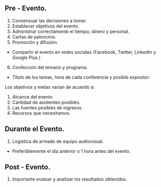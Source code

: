 ## Pre - Evento.
1. Consensuar las decisiones a tomar.
2. Establecer objetivos del evento.
3. Administrar correctamente el tiempo, dinero y personal.
4. Cartas de patrocinio.
5. Promoción y difusión.
  - Compartir el evento en
redes sociales (Facebook, Twitter, LinkedIn
y Google Plus )
6. Confección del temario y programa.
  - Título de los temas, hora de cada conferencia y posible expositor.

Los objetivos y metas varian de acuerdo a:
1. Alcance del evento.
2. Cantidad de asistentes posibles.
3. Las fuentes posibles de ingresos.
4. Recursos que necesitamos.


## Durante el Evento.
1. Logística de armado de equipo audiovisual.
  - Preferiblemente el día anterior o 1 hora antes del evento.

## Post - Evento.
1. Importante evaluar y analizar los resultados obtenidos.
